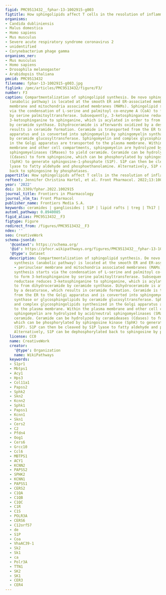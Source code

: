 ```yaml
---
figid: PMC9513432__fphar-13-1002915-g003
figtitle: How sphingolipids affect T cells in the resolution of inflammation
organisms:
- Candida dubliniensis
- Malus domestica
- Homo sapiens
- Mus musculus
- Severe acute respiratory syndrome coronavirus 2
- unidentified
- Corynebacterium phage gamma
organisms_ner:
- Mus musculus
- Homo sapiens
- Drosophila melanogaster
- Arabidopsis thaliana
pmcid: PMC9513432
filename: fphar-13-1002915-g003.jpg
figlink: /pmc/articles/PMC9513432/figure/F3/
number: F3
caption: Compartmentalization of sphingolipid synthesis. De novo sphingolipid synthesis
  (anabolic pathway) is located at the smooth ER and ER-associated membranes - perinuclear
  membrane and mitochondria associated membranes (MAMs). Sphingolipid synthesis starts
  via the condensation of L-serine and palmitoyl co-enzyme A (CoA) to form 3-ketosphinganine
  by serine palmitoyltransferase. Subsequently, 3-ketosphinganine reductase reduces
  3-ketosphinganine to sphinganine, which is acylated in order to from dihydroceramide
  by ceramide synthase. Dihydroceramide is afterwards oxidized by a desaturase, which
  results in ceramide formation. Ceramide is transported from the ER to the Golgi
  apparatus and is converted into sphingomyelin by sphingomyelin synthase or glycosphingolipids
  by ceramide glucosyltransferase. Sphingomyelin and complex glycosphingolipids synthesized
  in the Golgi apparatus are transported to the plasma membrane. Within the plasma
  membrane and other cell compartments, sphingomyelin are hydrolyzed by acid/neutral
  sphingomyelinases (SMases) to yield ceramide. Ceramide can be hydrolyzed by ceramideases
  (Cdases) to form sphingosine, which can be phosphorylated by sphingosine kinase
  (SphK) to generate sphingosine-1-phosphate (S1P). S1P can then be cleaved by S1P
  lyase to fatty aldehyde and phosphoethanolamine. Alternatively, S1P can be dephosphorylated
  back to sphingosine by phosphatases.
papertitle: How sphingolipids affect T cells in the resolution of inflammation.
reftext: Jennifer Christina Hartel, et al. Front Pharmacol. 2022;13:1002915.
year: '2022'
doi: 10.3389/fphar.2022.1002915
journal_title: Frontiers in Pharmacology
journal_nlm_ta: Front Pharmacol
publisher_name: Frontiers Media S.A.
keywords: ceramides | gangliosides | S1P | lipid rafts | treg | Th17 | bioactive lipids
automl_pathway: 0.8940085
figid_alias: PMC9513432__F3
figtype: Figure
redirect_from: /figures/PMC9513432__F3
ndex: ''
seo: CreativeWork
schema-jsonld:
  '@context': https://schema.org/
  '@id': https://pfocr.wikipathways.org/figures/PMC9513432__fphar-13-1002915-g003.html
  '@type': Dataset
  description: Compartmentalization of sphingolipid synthesis. De novo sphingolipid
    synthesis (anabolic pathway) is located at the smooth ER and ER-associated membranes
    - perinuclear membrane and mitochondria associated membranes (MAMs). Sphingolipid
    synthesis starts via the condensation of L-serine and palmitoyl co-enzyme A (CoA)
    to form 3-ketosphinganine by serine palmitoyltransferase. Subsequently, 3-ketosphinganine
    reductase reduces 3-ketosphinganine to sphinganine, which is acylated in order
    to from dihydroceramide by ceramide synthase. Dihydroceramide is afterwards oxidized
    by a desaturase, which results in ceramide formation. Ceramide is transported
    from the ER to the Golgi apparatus and is converted into sphingomyelin by sphingomyelin
    synthase or glycosphingolipids by ceramide glucosyltransferase. Sphingomyelin
    and complex glycosphingolipids synthesized in the Golgi apparatus are transported
    to the plasma membrane. Within the plasma membrane and other cell compartments,
    sphingomyelin are hydrolyzed by acid/neutral sphingomyelinases (SMases) to yield
    ceramide. Ceramide can be hydrolyzed by ceramideases (Cdases) to form sphingosine,
    which can be phosphorylated by sphingosine kinase (SphK) to generate sphingosine-1-phosphate
    (S1P). S1P can then be cleaved by S1P lyase to fatty aldehyde and phosphoethanolamine.
    Alternatively, S1P can be dephosphorylated back to sphingosine by phosphatases.
  license: CC0
  name: CreativeWork
  creator:
    '@type': Organization
    name: WikiPathways
  keywords:
  - S1pr1
  - Mbtps1
  - Acy1
  - Hps3
  - Col11a1
  - Papss2
  - Sphk2
  - Skn2
  - Kcnn2
  - Sphk1
  - Papss1
  - Kcnn1
  - Skn1
  - Cers2
  - C2
  - Pfdn4
  - Oog1
  - Cers6
  - Grcc10
  - Ccl6
  - MBTPS1
  - ACY1
  - KCNN2
  - PAPSS2
  - SPHK2
  - KCNN1
  - PAPSS1
  - CERS2
  - C1QA
  - C1QB
  - C1QC
  - C1R
  - C1S
  - POLR3A
  - CERS6
  - C12orf57
  - de
  - S1P
  - Coa
  - VhaAC39-1
  - Sk2
  - Sk1
  - ca
  - Polr3A
  - TTN1
  - SK2
  - SK1
  - CER3
  - CER4
---
```

